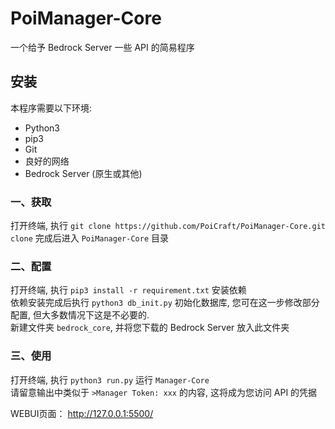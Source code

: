 # PoiManager-Core

一个给予 Bedrock Server 一些 API 的简易程序

## 安装 

本程序需要以下环境:

  * Python3
  * pip3
  * Git
  * 良好的网络
  * Bedrock Server (原生或其他)

### 一、获取

打开终端, 执行 `git clone https://github.com/PoiCraft/PoiManager-Core.git`   
`clone` 完成后进入 `PoiManager-Core` 目录

### 二、配置

打开终端, 执行 `pip3 install -r requirement.txt` 安装依赖  
依赖安装完成后执行 `python3 db_init.py` 初始化数据库, 您可在这一步修改部分配置, 但大多数情况下这是不必要的.  
新建文件夹 `bedrock_core`, 并将您下载的 Bedrock Server 放入此文件夹  

### 三、使用

打开终端, 执行 `python3 run.py` 运行 `Manager-Core`  
请留意输出中类似于 `>Manager Token: xxx` 的内容, 这将成为您访问 API 的凭据

WEBUI页面： http://127.0.0.1:5500/
